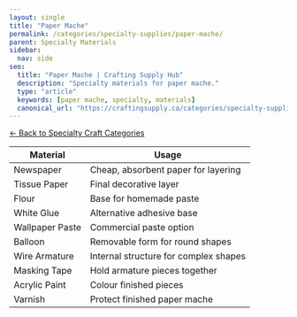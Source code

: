 ```yaml
---
layout: single
title: "Paper Mache"
permalink: /categories/specialty-supplies/paper-mache/
parent: Specialty Materials
sidebar:
  nav: side
seo:
  title: "Paper Mache | Crafting Supply Hub"
  description: "Specialty materials for paper mache."
  type: "article"
  keywords: [paper mache, specialty, materials]
  canonical_url: "https://craftingsupply.ca/categories/specialty-supplies/paper-mache/"
---
```

[← Back to Specialty Craft Categories](/categories/specialty-supplies/)

| Material | Usage |
|----------|-------|
| Newspaper | Cheap, absorbent paper for layering |
| Tissue Paper | Final decorative layer |
| Flour | Base for homemade paste |
| White Glue | Alternative adhesive base |
| Wallpaper Paste | Commercial paste option |
| Balloon | Removable form for round shapes |
| Wire Armature | Internal structure for complex shapes |
| Masking Tape | Hold armature pieces together |
| Acrylic Paint | Colour finished pieces |
| Varnish | Protect finished paper mache |
